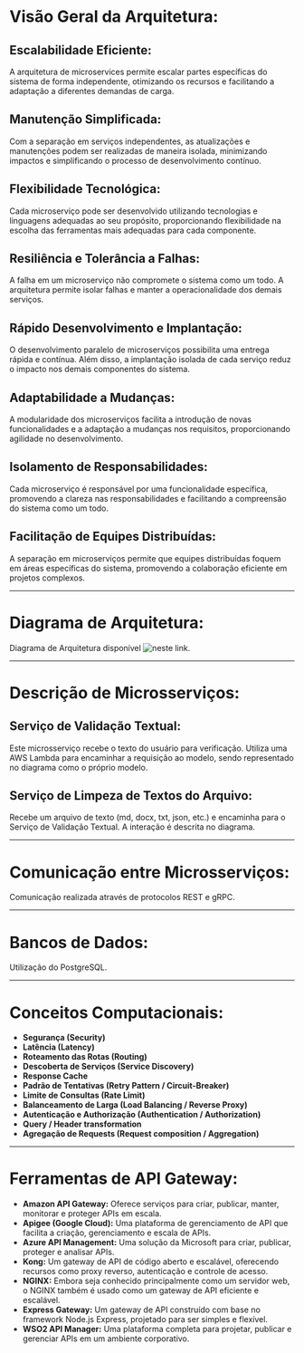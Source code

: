 # Visão Geral da Arquitetura:

## Escalabilidade Eficiente:
A arquitetura de microservices permite escalar partes específicas do sistema de forma independente, otimizando os recursos e facilitando a adaptação a diferentes demandas de carga.

## Manutenção Simplificada:
Com a separação em serviços independentes, as atualizações e manutenções podem ser realizadas de maneira isolada, minimizando impactos e simplificando o processo de desenvolvimento contínuo.

## Flexibilidade Tecnológica:
Cada microserviço pode ser desenvolvido utilizando tecnologias e linguagens adequadas ao seu propósito, proporcionando flexibilidade na escolha das ferramentas mais adequadas para cada componente.

## Resiliência e Tolerância a Falhas:
A falha em um microserviço não compromete o sistema como um todo. A arquitetura permite isolar falhas e manter a operacionalidade dos demais serviços.

## Rápido Desenvolvimento e Implantação:
O desenvolvimento paralelo de microserviços possibilita uma entrega rápida e contínua. Além disso, a implantação isolada de cada serviço reduz o impacto nos demais componentes do sistema.

## Adaptabilidade a Mudanças:
A modularidade dos microserviços facilita a introdução de novas funcionalidades e a adaptação a mudanças nos requisitos, proporcionando agilidade no desenvolvimento.

## Isolamento de Responsabilidades:
Cada microserviço é responsável por uma funcionalidade específica, promovendo a clareza nas responsabilidades e facilitando a compreensão do sistema como um todo.

## Facilitação de Equipes Distribuídas:
A separação em microserviços permite que equipes distribuídas foquem em áreas específicas do sistema, promovendo a colaboração eficiente em projetos complexos.

---

# Diagrama de Arquitetura:

Diagrama de Arquitetura disponível ![neste link](https://cdn.discordapp.com/attachments/1184622679685333042/1184667045430841475/ArquiCWD.jpg?ex=658cce29&is=657a5929&hm=707c9952fb89b87efd4c54c653f7da36b47f1d5318da997a560beb6ad5aa276d&).

---

# Descrição de Microsserviços:

## Serviço de Validação Textual:
Este microsserviço recebe o texto do usuário para verificação. Utiliza uma AWS Lambda para encaminhar a requisição ao modelo, sendo representado no diagrama como o próprio modelo.

## Serviço de Limpeza de Textos do Arquivo:
Recebe um arquivo de texto (md, docx, txt, json, etc.) e encaminha para o Serviço de Validação Textual. A interação é descrita no diagrama.

---

# Comunicação entre Microsserviços:

Comunicação realizada através de protocolos REST e gRPC.

---

# Bancos de Dados:

Utilização do PostgreSQL.

---

# Conceitos Computacionais:

- **Segurança (Security)**
- **Latência (Latency)**
- **Roteamento das Rotas (Routing)**
- **Descoberta de Serviços (Service Discovery)**
- **Response Cache**
- **Padrão de Tentativas (Retry Pattern / Circuit-Breaker)**
- **Limite de Consultas (Rate Limit)**
- **Balanceamento de Larga (Load Balancing / Reverse Proxy)**
- **Autenticação e Authorização (Authentication / Authorization)**
- **Query / Header transformation**
- **Agregação de Requests (Request composition / Aggregation)**

---

# Ferramentas de API Gateway:

- **Amazon API Gateway:** Oferece serviços para criar, publicar, manter, monitorar e proteger APIs em escala.
- **Apigee (Google Cloud):** Uma plataforma de gerenciamento de API que facilita a criação, gerenciamento e escala de APIs.
- **Azure API Management:** Uma solução da Microsoft para criar, publicar, proteger e analisar APIs.
- **Kong:** Um gateway de API de código aberto e escalável, oferecendo recursos como proxy reverso, autenticação e controle de acesso.
- **NGINX:** Embora seja conhecido principalmente como um servidor web, o NGINX também é usado como um gateway de API eficiente e escalável.
- **Express Gateway:** Um gateway de API construído com base no framework Node.js Express, projetado para ser simples e flexível.
- **WSO2 API Manager:** Uma plataforma completa para projetar, publicar e gerenciar APIs em um ambiente corporativo.
